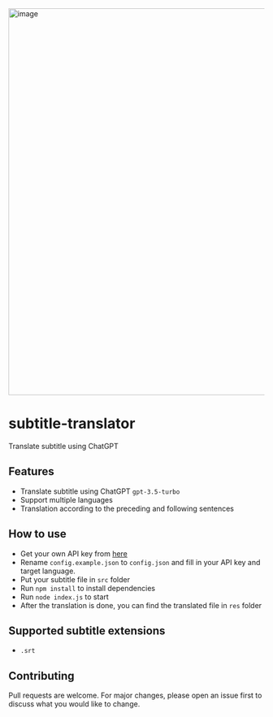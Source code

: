 <img width="762" alt="image" src="https://user-images.githubusercontent.com/16719720/222925676-227fd7a3-da34-4dd8-be34-7e5664a4e56b.png">

# subtitle-translator
Translate subtitle using ChatGPT
## Features
- Translate subtitle using ChatGPT `gpt-3.5-turbo`
- Support multiple languages
- Translation according to the preceding and following sentences
## How to use
- Get your own API key from [here](https://platform.openai.com/account/api-keys)
- Rename `config.example.json` to `config.json` and fill in your API key and target language.
- Put your subtitle file in `src` folder
- Run `npm install` to install dependencies
- Run `node index.js` to start
- After the translation is done, you can find the translated file in `res` folder

## Supported subtitle extensions
- `.srt`

## Contributing
Pull requests are welcome. For major changes, please open an issue first to discuss what you would like to change.